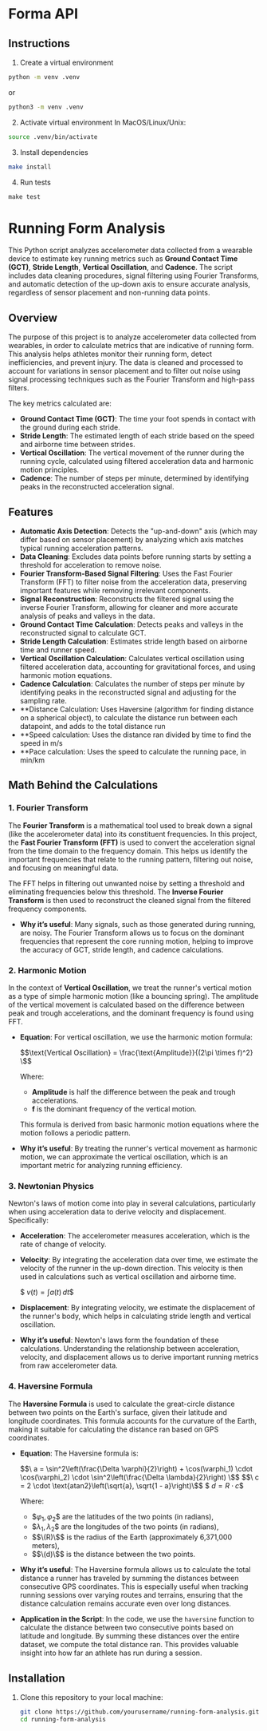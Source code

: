 # Forma API

## Instructions

1. Create a virtual environment
```bash
python -m venv .venv
```
or

```bash
python3 -m venv .venv
```

2. Activate virtual environment
In MacOS/Linux/Unix:
```bash
source .venv/bin/activate
````

3. Install dependencies
```bash
make install
```

4. Run tests
```
make test
```
# Running Form Analysis

This Python script analyzes accelerometer data collected from a wearable device to estimate key running metrics such as **Ground Contact Time (GCT)**, **Stride Length**, **Vertical Oscillation**, and **Cadence**. The script includes data cleaning procedures, signal filtering using Fourier Transforms, and automatic detection of the up-down axis to ensure accurate analysis, regardless of sensor placement and non-running data points.

## Overview

The purpose of this project is to analyze accelerometer data collected from wearables, in order to calculate metrics that are indicative of running form. This analysis helps athletes monitor their running form, detect inefficiencies, and prevent injury. The data is cleaned and processed to account for variations in sensor placement and to filter out noise using signal processing techniques such as the Fourier Transform and high-pass filters.

The key metrics calculated are:
- **Ground Contact Time (GCT)**: The time your foot spends in contact with the ground during each stride.
- **Stride Length**: The estimated length of each stride based on the speed and airborne time between strides.
- **Vertical Oscillation**: The vertical movement of the runner during the running cycle, calculated using filtered acceleration data and harmonic motion principles.
- **Cadence**: The number of steps per minute, determined by identifying peaks in the reconstructed acceleration signal.

## Features

- **Automatic Axis Detection**: Detects the "up-and-down" axis (which may differ based on sensor placement) by analyzing which axis matches typical running acceleration patterns.
- **Data Cleaning**: Excludes data points before running starts by setting a threshold for acceleration to remove noise.
- **Fourier Transform-Based Signal Filtering**: Uses the Fast Fourier Transform (FFT) to filter noise from the acceleration data, preserving important features while removing irrelevant components.
- **Signal Reconstruction**: Reconstructs the filtered signal using the inverse Fourier Transform, allowing for cleaner and more accurate analysis of peaks and valleys in the data.
- **Ground Contact Time Calculation**: Detects peaks and valleys in the reconstructed signal to calculate GCT.
- **Stride Length Calculation**: Estimates stride length based on airborne time and runner speed.
- **Vertical Oscillation Calculation**: Calculates vertical oscillation using filtered acceleration data, accounting for gravitational forces, and using harmonic motion equations.
- **Cadence Calculation**: Calculates the number of steps per minute by identifying peaks in the reconstructed signal and adjusting for the sampling rate.
- **Distance Calculation: Uses Haversine (algorithm for finding distance on a spherical object), to calculate the distance run between each datapoint, and adds to the total distance run
- **Speed calculation: Uses the distance ran divided by time to find the speed in m/s
- **Pace calculation: Uses the speed to calculate the running pace, in min/km

## Math Behind the Calculations

### 1. **Fourier Transform**

The **Fourier Transform** is a mathematical tool used to break down a signal (like the accelerometer data) into its constituent frequencies. In this project, the **Fast Fourier Transform (FFT)** is used to convert the acceleration signal from the time domain to the frequency domain. This helps us identify the important frequencies that relate to the running pattern, filtering out noise, and focusing on meaningful data.

The FFT helps in filtering out unwanted noise by setting a threshold and eliminating frequencies below this threshold. The **Inverse Fourier Transform** is then used to reconstruct the cleaned signal from the filtered frequency components.

- **Why it’s useful**: Many signals, such as those generated during running, are noisy. The Fourier Transform allows us to focus on the dominant frequencies that represent the core running motion, helping to improve the accuracy of GCT, stride length, and cadence calculations.

### 2. **Harmonic Motion**

In the context of **Vertical Oscillation**, we treat the runner's vertical motion as a type of simple harmonic motion (like a bouncing spring). The amplitude of the vertical movement is calculated based on the difference between peak and trough accelerations, and the dominant frequency is found using FFT.

- **Equation**: For vertical oscillation, we use the harmonic motion formula:
  
  $$\text{Vertical Oscillation} = \frac{\text{Amplitude}}{(2\pi \times f)^2} \$$

  Where:
  - **Amplitude** is half the difference between the peak and trough accelerations.
  - **f** is the dominant frequency of the vertical motion.
  
  This formula is derived from basic harmonic motion equations where the motion follows a periodic pattern.

- **Why it’s useful**: By treating the runner's vertical movement as harmonic motion, we can approximate the vertical oscillation, which is an important metric for analyzing running efficiency.

### 3. **Newtonian Physics**

Newton's laws of motion come into play in several calculations, particularly when using acceleration data to derive velocity and displacement. Specifically:

- **Acceleration**: The accelerometer measures acceleration, which is the rate of change of velocity.
- **Velocity**: By integrating the acceleration data over time, we estimate the velocity of the runner in the up-down direction. This velocity is then used in calculations such as vertical oscillation and airborne time.
  
  $$\ v(t) = \int a(t) \, dt \$$
  
- **Displacement**: By integrating velocity, we estimate the displacement of the runner's body, which helps in calculating stride length and vertical oscillation.

- **Why it’s useful**: Newton's laws form the foundation of these calculations. Understanding the relationship between acceleration, velocity, and displacement allows us to derive important running metrics from raw accelerometer data.

### 4. **Haversine Formula**

The **Haversine Formula** is used to calculate the great-circle distance between two points on the Earth's surface, given their latitude and longitude coordinates. This formula accounts for the curvature of the Earth, making it suitable for calculating the distance ran based on GPS coordinates.

- **Equation**: The Haversine formula is:

  $$\ a = \sin^2\left(\frac{\Delta \varphi}{2}\right) + \cos(\varphi_1) \cdot \cos(\varphi_2) \cdot \sin^2\left(\frac{\Delta \lambda}{2}\right) \$$
  $$\ c = 2 \cdot \text{atan2}\left(\sqrt{a}, \sqrt{1 - a}\right)\$$
  $$\ d = R \cdot c\$$

  Where:
  - $$\varphi_1, \varphi_2\$$ are the latitudes of the two points (in radians),
  - $$\lambda_1, \lambda_2\$$ are the longitudes of the two points (in radians),
  - $$\(R)\$$ is the radius of the Earth (approximately 6,371,000 meters),
  - $$\(d)\$$ is the distance between the two points.

- **Why it’s useful**: The Haversine formula allows us to calculate the total distance a runner has traveled by summing the distances between consecutive GPS coordinates. This is especially useful when tracking running sessions over varying routes and terrains, ensuring that the distance calculation remains accurate even over long distances.

- **Application in the Script**: In the code, we use the `haversine` function to calculate the distance between two consecutive points based on latitude and longitude. By summing these distances over the entire dataset, we compute the total distance ran. This provides valuable insight into how far an athlete has run during a session.
  
  

## Installation

1. Clone this repository to your local machine:
   ```bash
   git clone https://github.com/yourusername/running-form-analysis.git
   cd running-form-analysis

